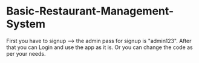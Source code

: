 <h1>Basic-Restaurant-Management-System</h1>

First you have to signup --> the admin pass for signup is "admin123".
After that you can Login and use the app as it is. Or you can change the code as per your needs.
